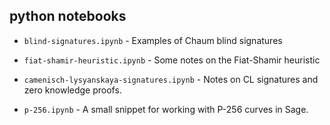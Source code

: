 ## python notebooks

* `blind-signatures.ipynb` - Examples of Chaum blind signatures

* `fiat-shamir-heuristic.ipynb` - Some notes on the Fiat-Shamir heuristic

* `camenisch-lysyanskaya-signatures.ipynb` - Notes on CL signatures and zero knowledge proofs.

* `p-256.ipynb` - A small snippet for working with P-256 curves in Sage.
